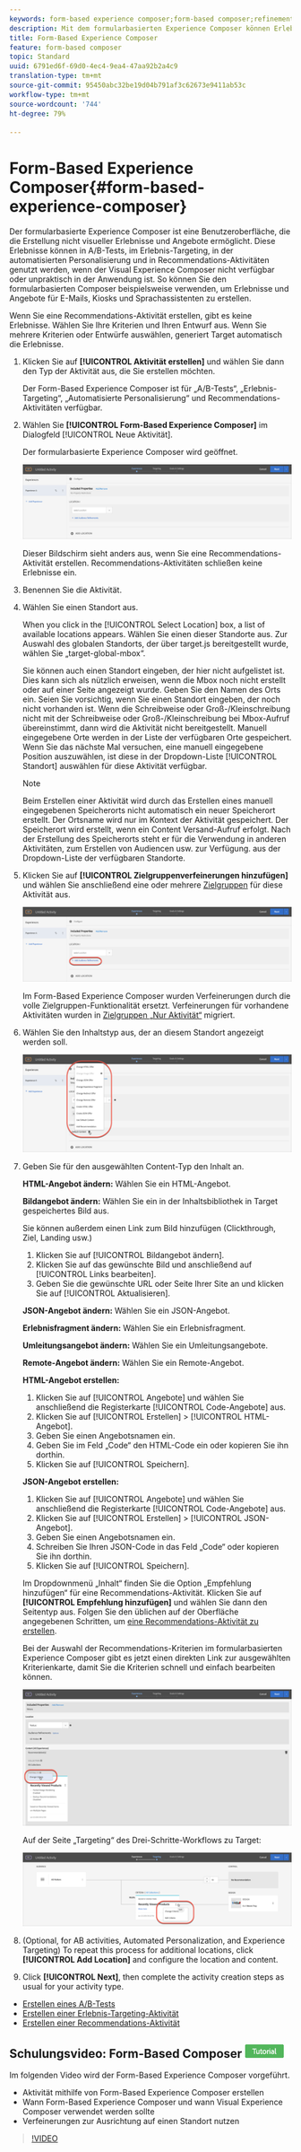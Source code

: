 ```yaml
---
keywords: form-based experience composer;form-based composer;refinements
description: Mit dem formularbasierten Experience Composer können Erlebnisse nicht visuell erstellt werden.
title: Form-Based Experience Composer
feature: form-based composer
topic: Standard
uuid: 6791ed6f-69d0-4ec4-9ea4-47aa92b2a4c9
translation-type: tm+mt
source-git-commit: 95450abc32be19d04b791af3c62673e9411ab53c
workflow-type: tm+mt
source-wordcount: '744'
ht-degree: 79%

---
```



# Form-Based Experience Composer{#form-based-experience-composer}

Der formularbasierte Experience Composer ist eine Benutzeroberfläche, die die Erstellung nicht visueller Erlebnisse und Angebote ermöglicht. Diese Erlebnisse können in A/B-Tests, im Erlebnis-Targeting, in der automatisierten Personalisierung und in Recommendations-Aktivitäten genutzt werden, wenn der Visual Experience Composer nicht verfügbar oder unpraktisch in der Anwendung ist. So können Sie den formularbasierten Composer beispielsweise verwenden, um Erlebnisse und Angebote für E-Mails, Kiosks und Sprachassistenten zu erstellen.

Wenn Sie eine Recommendations-Aktivität erstellen, gibt es keine Erlebnisse. Wählen Sie Ihre Kriterien und Ihren Entwurf aus. Wenn Sie mehrere Kriterien oder Entwürfe auswählen, generiert Target automatisch die Erlebnisse.

1. Klicken Sie auf **[!UICONTROL Aktivität erstellen]** und wählen Sie dann den Typ der Aktivität aus, die Sie erstellen möchten.

   Der Form-Based Experience Composer ist für „A/B-Tests“, „Erlebnis-Targeting“, „Automatisierte Personalisierung“ und Recommendations-Aktivitäten verfügbar.
1. Wählen Sie **[!UICONTROL Form-Based Experience Composer]** im Dialogfeld [!UICONTROL Neue Aktivität].

   Der formularbasierte Experience Composer wird geöffnet.

   ![](assets/location_refinements.png)

   Dieser Bildschirm sieht anders aus, wenn Sie eine Recommendations-Aktivität erstellen. Recommendations-Aktivitäten schließen keine Erlebnisse ein.
1. Benennen Sie die Aktivität.
1. Wählen Sie einen Standort aus.

   When you click in the [!UICONTROL Select Location] box, a list of available locations appears. Wählen Sie einen dieser Standorte aus. Zur Auswahl des globalen Standorts, der über target.js bereitgestellt wurde, wählen Sie „target-global-mbox“.

   Sie können auch einen Standort eingeben, der hier nicht aufgelistet ist. Dies kann sich als nützlich erweisen, wenn die Mbox noch nicht erstellt oder auf einer Seite angezeigt wurde. Geben Sie den Namen des Orts ein. Seien Sie vorsichtig, wenn Sie einen Standort eingeben, der noch nicht vorhanden ist. Wenn die Schreibweise oder Groß-/Kleinschreibung nicht mit der Schreibweise oder Groß-/Kleinschreibung bei Mbox-Aufruf übereinstimmt, dann wird die Aktivität nicht bereitgestellt. Manuell eingegebene Orte werden in der Liste der verfügbaren Orte gespeichert. Wenn Sie das nächste Mal versuchen, eine manuell eingegebene Position auszuwählen, ist diese in der Dropdown-Liste [!UICONTROL Standort] auswählen für diese Aktivität verfügbar.

   >[!NOTE]
   >
   >Beim Erstellen einer Aktivität wird durch das Erstellen eines manuell eingegebenen Speicherorts nicht automatisch ein neuer Speicherort erstellt. Der Ortsname wird nur im Kontext der Aktivität gespeichert. Der Speicherort wird erstellt, wenn ein Content Versand-Aufruf erfolgt. Nach der Erstellung des Speicherorts steht er für die Verwendung in anderen Aktivitäten, zum Erstellen von Audiencen usw. zur Verfügung. aus der Dropdown-Liste der verfügbaren Standorte.

1. Klicken Sie auf **[!UICONTROL Zielgruppenverfeinerungen hinzufügen]** und wählen Sie anschließend eine oder mehrere [Zielgruppen](/help/c-target/target.md#concept_A782F8481A5041EBA75103CB26376522) für diese Aktivität aus.

   ![](assets/location_refinements_2.png)

   Im Form-Based Experience Composer wurden Verfeinerungen durch die volle Zielgruppen-Funktionalität ersetzt. Verfeinerungen für vorhandene Aktivitäten wurden in  [Zielgruppen „Nur Aktivität“](/help/c-target/creating-activity-only-audience.md#concept_A6BADCF530ED4AE1852E677FEBE68483) migriert.
1. Wählen Sie den Inhaltstyp aus, der an diesem Standort angezeigt werden soll.

   ![](assets/form_content.png)

1. Geben Sie für den ausgewählten Content-Typ den Inhalt an.

   **HTML-Angebot ändern:** Wählen Sie ein HTML-Angebot.

   **Bildangebot ändern:** Wählen Sie ein in der Inhaltsbibliothek in Target gespeichertes Bild aus.

   Sie können außerdem einen Link zum Bild hinzufügen (Clickthrough, Ziel, Landing usw.)

   1. Klicken Sie auf [!UICONTROL Bildangebot ändern].
   1. Klicken Sie auf das gewünschte Bild und anschließend auf [!UICONTROL Links bearbeiten].
   1. Geben Sie die gewünschte URL oder Seite Ihrer Site an und klicken Sie auf [!UICONTROL Aktualisieren].

   **JSON-Angebot ändern:** Wählen Sie ein JSON-Angebot.

   **Erlebnisfragment ändern:** Wählen Sie ein Erlebnisfragment.

   **Umleitungsangebot ändern:** Wählen Sie ein Umleitungsangebote.

   **Remote-Angebot ändern:** Wählen Sie ein Remote-Angebot.

   **HTML-Angebot erstellen:**

   1. Klicken Sie auf [!UICONTROL Angebote] und wählen Sie anschließend die Registerkarte [!UICONTROL Code-Angebote] aus.
   1. Klicken Sie auf [!UICONTROL Erstellen] > [!UICONTROL HTML-Angebot].
   1. Geben Sie einen Angebotsnamen ein.
   1. Geben Sie im Feld „Code“ den HTML-Code ein oder kopieren Sie ihn dorthin.
   1. Klicken Sie auf [!UICONTROL Speichern].

   **JSON-Angebot erstellen:**

   1. Klicken Sie auf [!UICONTROL Angebote] und wählen Sie anschließend die Registerkarte [!UICONTROL Code-Angebote] aus.
   1. Klicken Sie auf [!UICONTROL Erstellen] > [!UICONTROL JSON-Angebot].
   1. Geben Sie einen Angebotsnamen ein.
   1. Schreiben Sie Ihren JSON-Code in das Feld „Code“ oder kopieren Sie ihn dorthin.
   1. Klicken Sie auf [!UICONTROL Speichern].

   Im Dropdownmenü „Inhalt“ finden Sie die Option „Empfehlung hinzufügen“ für eine Recommendations-Aktivität. Klicken Sie auf **[!UICONTROL Empfehlung hinzufügen]** und wählen Sie dann den Seitentyp aus. Folgen Sie den üblichen auf der Oberfläche angegebenen Schritten, um [eine Recommendations-Aktivität zu erstellen](/help/c-recommendations/t-create-recs-activity/create-recs-activity.md).

   Bei der Auswahl der Recommendations-Kriterien im formularbasierten Experience Composer gibt es jetzt einen direkten Link zur ausgewählten Kriterienkarte, damit Sie die Kriterien schnell und einfach bearbeiten können.

   ![](assets/change_criteria.png)

   Auf der Seite „Targeting“ des Drei-Schritte-Workflows zu Target:

   ![](assets/change_criteria_2.png)

1. (Optional, for AB activities, Automated Personalization, and Experience Targeting) To repeat this process for additional locations, click **[!UICONTROL Add Location]** and configure the location and content.
1. Click **[!UICONTROL Next]**, then complete the activity creation steps as usual for your activity type.

* [Erstellen eines A/B-Tests](/help/c-activities/t-test-ab/t-test-create-ab/test-create-ab.md)
* [Erstellen einer Erlebnis-Targeting-Aktivität](/help/c-activities/t-experience-target/t-xt-create/xt-create.md#task_D6B3429AC31549E1A70EDF04B3DDC765)
* [Erstellen einer Recommendations-Aktivität](/help/c-recommendations/t-create-recs-activity/create-recs-activity.md#task_6874328773C64C44A73F0A130AD3F96F)

## Schulungsvideo: Form-Based Composer ![Tutorialzeichen](/help/assets/tutorial.png)

Im folgenden Video wird der Form-Based Experience Composer vorgeführt.

* Aktivität mithilfe von Form-Based Experience Composer erstellen
* Wann Form-Based Experience Composer und wann Visual Experience Composer verwendet werden sollte
* Verfeinerungen zur Ausrichtung auf einen Standort nutzen

>[!VIDEO](https://video.tv.adobe.com/v/17390)